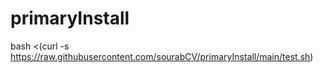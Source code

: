 # primaryInstall

bash <(curl -s https://raw.githubusercontent.com/sourabCV/primaryInstall/main/test.sh)
